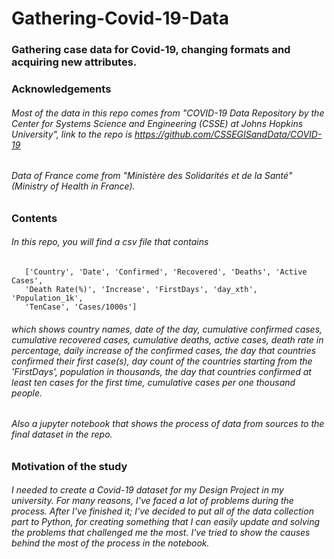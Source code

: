 # Gathering-Covid-19-Data
### Gathering case data for Covid-19, changing formats and acquiring new attributes.

### Acknowledgements

###### Most of the data in this repo comes from "COVID-19 Data Repository by the Center for Systems Science and Engineering (CSSE) at Johns Hopkins University", link to the repo is https://github.com/CSSEGISandData/COVID-19 

###### Data of France come from "Ministère des Solidarités et de la Santé" (Ministry of Health in France).

### Contents
###### In this repo, you will find a csv file that contains 

       ['Country', 'Date', 'Confirmed', 'Recovered', 'Deaths', 'Active Cases',
       'Death Rate(%)', 'Increase', 'FirstDays', 'day_xth', 'Population_1k',
       'TenCase', 'Cases/1000s']

###### which shows country names, date of the day, cumulative confirmed cases, cumulative recovered cases, cumulative deaths, active cases, death rate in percentage, daily increase of the confirmed cases, the day that countries confirmed their first case(s), day count of the countries starting from the 'FirstDays', population in thousands, the day that countries confirmed at least ten cases for the first time, cumulative cases per one thousand people.

###### Also a jupyter notebook that shows the process of data from sources to the final dataset in the repo.

### Motivation of the study
###### I needed to create a Covid-19 dataset for my Design Project in my university. For many reasons, I've faced a lot of problems during the process. After I've finished it; I've decided to put all of the data collection part to Python, for creating something that I can easily update and solving the problems that challenged me the most. I've tried to show the causes behind the most of the process in the notebook. 

